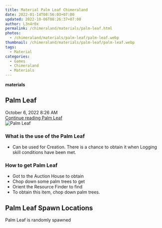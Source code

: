 ```yaml
---
title: Material Palm Leaf Chimeraland
date: 2022-01-14T08:56:03+07:00
updated: 2022-10-06T08:26:37+07:00
author: L3n4r0x
permalink: /chimeraland/materials/palm-leaf.html
photos:
  - /chimeraland/materials/palm-leaf/palm-leaf.webp
thumbnail: /chimeraland/materials/palm-leaf/palm-leaf.webp
tags:
  - Material
categories:
  - Games
  - Chimeraland
  - Materials
---
```


<section id="bootstrap-wrapper">
  <link
    rel="stylesheet"
    href="https://cdn.statically.io/gh/dimaslanjaka/Web-Manajemen/40ac3225/css/bootstrap-4.5-wrapper.css"
  />
  <div
    class="row g-0 border rounded overflow-hidden flex-md-row mb-4 shadow-sm position-relative bg-light text-dark"
  >
    <div class="col p-4 d-flex flex-column position-static">
      <strong class="d-inline-block mb-2 text-success">materials</strong>
      <h2 class="mb-0">Palm Leaf</h2>
      <div class="mb-1 text-muted">October 6, 2022 8:26 AM</div>
      <a
        href="/chimeraland/materials/palm-leaf.html"
        class="stretched-link d-none"
        >Continue reading Palm Leaf</a
      >
    </div>
    <div class="col-auto d-none d-lg-block">
      <img
        src="/chimeraland/materials/palm-leaf/palm-leaf.webp"
        alt="Palm Leaf"
      />
    </div>
  </div>
  <div class="row bg-light text-dark">
    <div class="col-lg-6 col-12 mb-2">
      <div class="card">
        <div class="card-body">
          <h3 class="card-title">What is the use of the Palm Leaf</h3>
          <div class="card-text">
            <ul>
              <li>
                Can be used for Creation. There is a chance to obtain it when
                Logging skill conditions have been met.
              </li>
            </ul>
          </div>
        </div>
      </div>
    </div>
    <div class="col-lg-6 col-12 mb-2">
      <div class="card">
        <div class="card-body">
          <h3 class="card-title">How to get Palm Leaf</h3>
          <div class="card-text">
            <ul>
              <li>Got to the Auction House to obtain</li>
              <li>Chop down some palm trees to get</li>
              <li>Orient the Resource Finder to find</li>
              <li>To obtain this item, chop down palm trees.</li>
            </ul>
          </div>
        </div>
      </div>
    </div>
    <div class="col-12 mb-2">
      <h2>Palm Leaf Spawn Locations</h2>
      <p>Palm Leaf is randomly spawned</p>
    </div>
  </div>
</section>